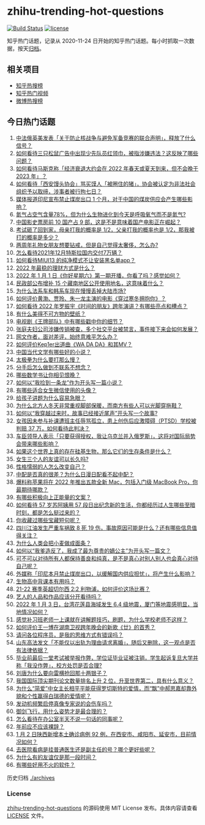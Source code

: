 # zhihu-trending-hot-questions

[![Build Status](https://github.com/justjavac/zhihu-trending-hot-questions/workflows/ci/badge.svg?branch=master)](https://github.com/justjavac/zhihu-trending-hot-questions/actions)
[![license](https://img.shields.io/github/license/justjavac/zhihu-trending-hot-questions)](https://github.com/justjavac/zhihu-trending-hot-questions/blob/master/LICENSE)

知乎热门话题，记录从 2020-11-24 日开始的知乎热门话题。每小时抓取一次数据，按天[归档](./archives)。

## 相关项目

- [知乎热搜榜](https://github.com/justjavac/zhihu-trending-top-search)
- [知乎热门视频](https://github.com/justjavac/zhihu-trending-hot-video)
- [微博热搜榜](https://github.com/justjavac/weibo-trending-hot-search)

## 今日热门话题

<!-- BEGIN -->
<!-- 最后更新时间 Tue Jan 04 2022 05:02:12 GMT+0800 (China Standard Time) -->

1. [中法俄英美发表「关于防止核战争与避免军备竞赛的联合声明」，释放了什么信号？](https://www.zhihu.com/question/509711049)
1. [如何看待三只松鼠广告中出现少先队员红领巾，被指涉嫌违法？这反映了哪些问题？](https://www.zhihu.com/question/509569421)
1. [如何看待马斯克称「经济衰退大约会在 2022 年春天或夏天到来，但不会晚于 2023 年」？](https://www.zhihu.com/question/509542605)
1. [如何看待「西安馒头协会」骂买馍人「被圈住的猪」，协会被认定为非法社会组织予以取缔，涉事者被行拘七日？](https://www.zhihu.com/question/509695712)
1. [媒体报道印尼宣布禁止煤炭出口 1 个月，对于中国的煤炭供应会产生哪些影响？](https://www.zhihu.com/question/509536268)
1. [氮气占空气含量78%，但为什么生物进化到今天是呼吸氧气而不是氮气?](https://www.zhihu.com/question/506945645)
1. [中国影史票房前 10 国产占 9 部，这是不是意味着国产电影正在崛起？](https://www.zhihu.com/question/501726292)
1. [考试砸了回到家，母亲打我的概率是 1/2，父亲打我的概率也是 1/2，那我被打的概率是多少？](https://www.zhihu.com/question/441647108)
1. [两周年礼物女朋友想要钻戒，但是自己觉得太奢侈，怎么办?](https://www.zhihu.com/question/508514701)
1. [怎么看待2021年12月特斯拉国内交付7万辆？](https://www.zhihu.com/question/509406075)
1. [如何看待MIUI13 的纯净模式不让安装黑名单app？](https://www.zhihu.com/question/508904239)
1. [2022 年最稳的理财方式是什么？](https://www.zhihu.com/question/509663518)
1. [2022 年 1 月 1 日《你好星期六》第一期开播，你看了吗？感觉如何？](https://www.zhihu.com/question/509453423)
1. [民政部公布增补 15 个藏南地区公开使用地名，这意味着什么？](https://www.zhihu.com/question/509094620)
1. [为什么法系车和韩系车现在慢慢丢掉大陆市场?](https://www.zhihu.com/question/477521316)
1. [如何评价黄渤、贾玲、朱一龙主演的电影《穿过寒冬拥抱你》？](https://www.zhihu.com/question/508224283)
1. [如何看待 2022 年罗振宇《时间的朋友》跨年演讲？有哪些亮点和槽点？](https://www.zhihu.com/question/437624399)
1. [有什么美得不可方物的壁纸？](https://www.zhihu.com/question/299205851)
1. [电视剧《王牌部队》中有哪些戳中你的细节？](https://www.zhihu.com/question/508451879)
1. [张庭夫妇公司涉嫌传销被查，多个社交平台被禁言，事件接下来会如何发展？](https://www.zhihu.com/question/509529850)
1. [网文作者，面对差评，始终意难平怎么办？](https://www.zhihu.com/question/509635757)
1. [如何评价Kep1er出道曲《WA DA DA》和其MV？](https://www.zhihu.com/question/509680478)
1. [中国当代文学有哪些好的小说？](https://www.zhihu.com/question/23931133)
1. [太极拳为什么要打那么慢？](https://www.zhihu.com/question/480753673)
1. [分手后怎么做到不联系不想念？](https://www.zhihu.com/question/349197402)
1. [哪些数学书让你相见恨晚？](https://www.zhihu.com/question/366915371)
1. [如何以“我捡到一条龙”作为开头写一篇小说？](https://www.zhihu.com/question/495237135)
1. [有哪些适合女生微信使用的头像？](https://www.zhihu.com/question/310852153)
1. [给孩子讲题为什么容易急眼？](https://www.zhihu.com/question/500133316)
1. [为什么北方人冬天非常重视脚部保暖，而南方有些人可以光脚穿拖鞋？](https://www.zhihu.com/question/508503848)
1. [如何以“我穿越过来时，故事已经接近尾声”开头写一个故事?](https://www.zhihu.com/question/433939659)
1. [女孩因未参与补课遭班主任辱骂孤立，患上创伤后应激障碍（PTSD）学校被判赔 37 万，如何看待此判决？](https://www.zhihu.com/question/509098280)
1. [车臣领导人表示「只要获得授权，我让乌克兰并入俄罗斯」，这将对国际局势会带来哪些影响？](https://www.zhihu.com/question/508820859)
1. [如果这个世界上真的存在硅基生物，那么它们的生存条件是什么？](https://www.zhihu.com/question/429295176)
1. [女生三个人的友谊可以长久吗?](https://www.zhihu.com/question/503422331)
1. [性格懦弱的人怎么改变自己？](https://www.zhihu.com/question/506085952)
1. [中配是否真的很差？为什么日漫日配看不起中配？](https://www.zhihu.com/question/505278946)
1. [爆料称苹果将在 2022 年推出五款全新 Mac，包括入门级 MacBook Pro，你最期待哪款？](https://www.zhihu.com/question/504028387)
1. [有哪些积极向上正能量的文案？](https://www.zhihu.com/question/504710761)
1. [如何看待 57 岁苏阿姨用 57 段日出纪念新的生活，你都经历过人生哪些至暗时刻，都是怎么挺过来的？](https://www.zhihu.com/question/509533947)
1. [你收藏过哪些宝藏短句呢？](https://www.zhihu.com/question/502863332)
1. [四川江油发生严重车祸致 8 死 19 伤，事故原因可能是什么？还有哪些信息值得关注？](https://www.zhihu.com/question/509570294)
1. [为什么人类会把小麦做成面条？](https://www.zhihu.com/question/507352766)
1. [如何以“我爹造反了，我成了最为尊贵的嫡公主”为开头写一篇文？](https://www.zhihu.com/question/502656846)
1. [可不可以对待所有人都保持善良和纯真，是不是真心对别人别人也会真心对待自己呢？](https://www.zhihu.com/question/509620297)
1. [外媒称「印尼本月禁止煤炭出口，以缓解国内供应担忧」，将产生什么影响？](https://www.zhihu.com/question/509513186)
1. [生物高中背课本有用吗？](https://www.zhihu.com/question/408255311)
1. [21-22 赛季英超切尔西 2:2 利物浦，如何评价这场比赛？](https://www.zhihu.com/question/509607168)
1. [艺人的人品和作品应该分开看待吗？](https://www.zhihu.com/question/67734763)
1. [2022 年 1 月 3 日，台湾花莲县海域发生 6.4 级地震，厦门等地震感明显，当地情况如何？](https://www.zhihu.com/question/509683000)
1. [感觉补习班老师一上课就在讲解题技巧，刷题，为什么学校老师不这样？](https://www.zhihu.com/question/507689554)
1. [如何评价王一博在湖南卫视跨年晚会的新歌《廿》的首秀？](https://www.zhihu.com/question/509343411)
1. [请问各位程序员，是我的思维方式有错误吗？](https://www.zhihu.com/question/508865977)
1. [山东高法发文「不能仅以出轨为理由请求离婚」，随后又删除，这一观点是否有法律依据？](https://www.zhihu.com/question/509536370)
1. [毕业前最后一堂考试被举报作弊，学位证毕业证被注销，学生起诉复旦大学并称「我没作弊」，校方处罚是否合理?](https://www.zhihu.com/question/503351283)
1. [刘唐为什么要向雷横抢回那十两银子？](https://www.zhihu.com/question/509057203)
1. [我国国际顶尖期刊论文数量排名上升 2 位，升至世界第二，具有什么意义？](https://www.zhihu.com/question/508544270)
1. [为什么“简爱”中女主长相平平能获得罗切斯特的爱情，而“飘”中郝思嘉却靠外貌和个性赢得白瑞德的爱情呢？](https://www.zhihu.com/question/489540677)
1. [发动机频繁启停真像专家说的会伤车吗？](https://www.zhihu.com/question/508992694)
1. [御剑飞行，用什么姿势才是最合理的？](https://www.zhihu.com/question/505936810)
1. [怎么看待在办公室半天不说一句话的同事呢？](https://www.zhihu.com/question/402923186)
1. [年前应不应该裸辞？](https://www.zhihu.com/question/509044325)
1. [1 月 2 日陕西新增本土确诊病例 92 例，在西安市、咸阳市、延安市，目前情况如何？](https://www.zhihu.com/question/509624451)
1. [去医院看病是挂普通医生还是副主任的号？哪个更好些呢？](https://www.zhihu.com/question/316091718)
1. [为什么有的友谊仅是那一段时间？](https://www.zhihu.com/question/507010265)
1. [有哪些好用不火的软件？](https://www.zhihu.com/question/310110592)

<!-- END -->

历史归档 [./archives](./archives)

### License

[zhihu-trending-hot-questions](https://github.com/justjavac/zhihu-trending-hot-questions)
的源码使用 MIT License 发布。具体内容请查看 [LICENSE](./LICENSE) 文件。
